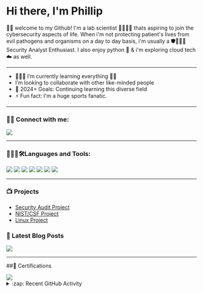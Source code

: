 # Hi there, I'm Phillip 



👋🏽 welcome to my Github! I'm a lab scientist 🔬👨🏽‍🔬 thats aspiring to join the cybersecurity aspects of life. When i'm not protecting patient's lives from evil pathogens and organisms on a day to day basis, i'm usually a 🛡️👨🏽‍💻 Security Analyst Enthusiast. I also enjoy python 🐍 & i'm exploring cloud tech ☁️ as well.

---




- 👨🏽‍🏫 I’m currently learning everything 😵‍💫
-  I’m looking to collaborate with other like-minded people
- 🥅 2024+ Goals: Continuing learning this diverse field
- ⚡ Fun fact: I'm a huge sports fanatic. 

---

### 🤳🏽 Connect with me:

<a href="https://linkedin.com/in/PWOODS12"><img src="https://img.shields.io/badge/-LinkedIn-0072b1?&style=for-the-badge&logo=linkedin&logoColor=white" /></a>

---

### 👨🏽‍💻🛠️Languages and Tools:
<div>
<a href="https://tryhackme.com/p/PHILNYETECHGUY"><img src="https://img.shields.io/badge/-TryHackMe-%23212C42?style=for-the-badge&logo=tryhackme&logoColor=white"/></a>
<a href="https://www.wireshark.org/"><img src="https://img.shields.io/badge/-Wireshark-%231679A7?style=for-the-badge&logo=wireshark&logoColor=white"/></a>
<img src="https://img.shields.io/badge/-Microsoft_Defender_for_Endpoint-00A4EF?&style=for-the-badge&logo=Microsoft&logoColor=white" />
<img src="https://img.shields.io/badge/-Splunk-000000?&style=for-the-badge&logo=Splunk&logoColor=white" />
<img src="https://img.shields.io/badge/-Velociraptor-4B275F?&style=for-the-badge&logo=Velociraptor&logoColor=white" />
<img src="https://img.shields.io/badge/Linux-FCC624?style=for-the-badge&logo=linux&logoColor=black" />
<img src="https://img.shields.io/badge/Python-3776AB?style=for-the-badge&logo=python&logoColor=white"/>
</div>


---

### 📺 Projects
- [Security Audit Project](https://github.com/PMW25/Security-Audit)
- [NIST/CSF Project](https://github.com/PMW25/NIST-Cybersecurity-Framework-Project)
- [Linux Project](https://github.com/PMW25/Linux-Project)

### 📕 Latest Blog Posts

<a href="https://medium.com/@PhillipTEDTalk"><img src="https://img.shields.io/badge/Medium-12100E?style=for-the-badge&logo=medium&logoColor=white"/></a>


---

##📜 Certifications

<img src="https://img.shields.io/badge/-Security%2B-FF0000?&style=for-the-badge&logo=CompTIA&logoColor=white" /> 




<details>
  <summary>:zap: Recent GitHub Activity</summary>
  
<!--START_SECTION:activity-->
1. 💪 Opened PR [#64130](https://github.com/vercel/next.js/pull/64130) in [vercel/next.js](https://github.com/vercel/next.js)
2. 💪 Opened PR [#1261](https://github.com/syntaxfm/website/pull/1261) in [syntaxfm/website](https://github.com/syntaxfm/website)
3. 🗣 Commented on [#1235](https://github.com/shadcn-ui/ui/issues/1235#issuecomment-1679215686) in [shadcn-ui/ui](https://github.com/shadcn-ui/ui)
4. ❗ Opened issue [#1235](https://github.com/shadcn-ui/ui/issues/1235) in [shadcn-ui/ui](https://github.com/shadcn-ui/ui)

<!--END_SECTION:activity-->

</details>



  
